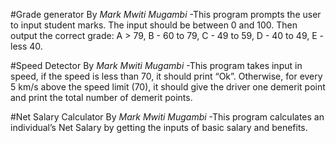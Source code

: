 #Grade generator
By *Mark Mwiti Mugambi*
-This program prompts the user to input student marks. The input should be between 0 and 100. Then output the correct grade: 
A > 79, B - 60 to 79, C -  49 to 59, D - 40 to 49, E - less 40.

#Speed Detector
By *Mark Mwiti Mugambi*
-This program takes input in speed, if the speed is less than 70, it should print “Ok”. Otherwise, for every 5 km/s above the speed limit (70),
it should give the driver one demerit point and print the total number of demerit points.

#Net Salary Calculator
By *Mark Mwiti Mugambi*
-This program calculates an individual’s Net Salary by getting the inputs of basic salary and benefits. 
